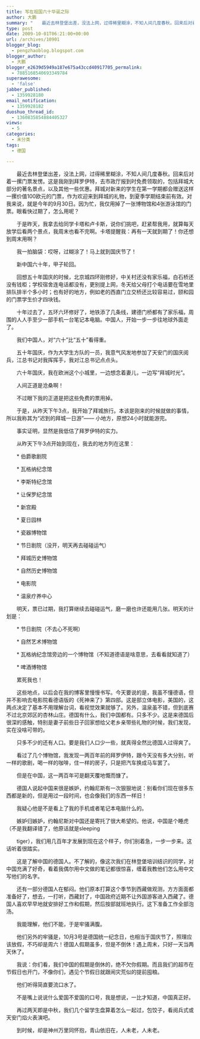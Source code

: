 ```yaml
---
title: 写在祖国六十华诞之际
author: 大鹏
summary: "　　最近去林登堡出差，没法上网，过得稀里糊涂，不知人间几度春秋。回来后对着一摞门票发愣。这是我刚到拜罗伊特，去市政厅报到时免费领取的，包括拜城大部分的著名景点，以及其他一些优惠。拜城对新来的学生在第一学期都会赠送这样一摞价值100欧元的门票，作为欢迎来到拜城的礼物，到夏季学期结束前有效。对我来说，就是今年的9月30日。因为忙，我仅用掉了一张博物馆和4张游泳馆的门票。眼看快过期了，怎么用呢？"
type: post
date: 2009-10-01T06:21:00+00:00
url: /archives/10901
blogger_blog:
  - pengzhaoblog.blogspot.com
blogger_author:
  - 大鹏
blogger_e2639d5949a187e675a43ccd40917705_permalink:
  - 7885168540693349784
superawesome:
  - 'false'
jabber_published:
  - 1359928180
email_notification:
  - 1359928182
duoshuo_thread_id:
  - 1360835854884405327
views:
  - 5
categories:
  - 未分类
tags:
  - 德国

---
```

　　最近去林登堡出差，没法上网，过得稀里糊涂，不知人间几度春秋。回来后对着一摞门票发愣。这是我刚到拜罗伊特，去市政厅报到时免费领取的，包括拜城大部分的著名景点，以及其他一些优惠。拜城对新来的学生在第一学期都会赠送这样一摞价值100欧元的门票，作为欢迎来到拜城的礼物，到夏季学期结束前有效。对我来说，就是今年的9月30日。因为忙，我仅用掉了一张博物馆和4张游泳馆的门票。眼看快过期了，怎么用呢？
  
　　于是昨天，我拿去给同学卡塔和卢卡斯，说你们挑吧，赶紧帮我用，就算每天放学后看两个景点，我周末也看不完啊。卡塔提醒我：再有一天就到期了！你还想到周末用啊？
  
　　我一拍脑袋：哎呀，过糊涂了！马上就到国庆节了！
  
　　新中国六十年，甲子轮回。
  
　　回想五十年国庆的时候，北京城四环刚修好，中关村还没有家乐福，白石桥还没有钱柜；学校宿舍连电话都没有，更别提上网，冬天给父母打个电话要在雪地里排队排半个多小时；也有好的地方，例如老的西直门立交桥还比较容易过，颐和园的门票学生价才四块钱。
  
　　十年过去了，五环六环修好了，地铁添了几条线，建德门桥都有了家乐福，周围的人人手至少一部手机一台笔记本电脑。中国人，开始一步一步往地球外面走了。
  
　　我们中国人，对“六十”比“五十”看得重。
  
　　五十年国庆，作为大学生方队的一员，我意气风发地参加了天安门的国庆阅兵，江总书记对我挥挥手，我对江总书记点点头。
  
　　六十年国庆，我在欧洲这个小城里，一边想念着妻儿，一边写“拜城时光”。
  
　　人间正道是沧桑啊！
  
　　不过眼下我的正道是把这些免费的票用掉。
  
　　于是，从昨天下午3点，我开始了拜城旅行。本该是刚来的时候就做的事情，所以我称其为“迟到的拜城一日游”—— 小地方，原想24小时就能游完。
  
　　事实证明，显然是我低估了拜罗伊特的实力。
  
　　从昨天下午3点开始到现在，我去的地方列在这里：
      
　　* 伯爵歌剧院
      
　　* 瓦格纳纪念馆
      
　　* 李斯特纪念馆
      
　　* 让保罗纪念馆
      
　　* 新宫殿
      
　　* 夏日园林
      
　　* 瓷器博物馆
      
　　* 节日剧院（没开，明天再去碰碰运气）
      
　　* 拜城历史博物馆
      
　　* 自然历史博物馆
      
　　* 电影院
      
　　* 温泉疗养中心
  
　　明天，票已过期，我打算继续去碰碰运气，磨一磨也许还能用几张。明天的计划是：
      
　　* 节日剧院（不去心不死啊）
      
　　* 自然艺术博物馆
      
　　* 瓦格纳纪念馆旁边的一个博物馆（不知道德语是啥意思，去看看就知道了）
      
　　* 啤酒博物馆
  
　　累死我也！
  
　　这些地点，以后会在我的博客里慢慢书写。今天要说的是，我虽不懂德语，但并不影响去电影院看德语版的《死神来了》第四部。这是部立体电影，美国的，这两点决定了基本不用理解台词，看视觉效果就够了。另外，温泉虽不错，但到底赛不过北京郊区的杏林山庄。德国有什么，我们中国都有。只多不少。这是来德国后很深的感触，特别是妻子前些日子回家想给父老乡亲带些礼物的时候，我们发现，实在没啥可带的。
  
　　只多不少的还有人口。要是我们人口少一些，就真得全然比德国人过得爽了。
  
　　看过了几个博物馆，我发现一两百年前的拜罗伊特，跟今天没有多大分别，听一样的歌剧，喝一样的咖啡，住一样的房子，只是把汽车换成马车罢了。
  
　　但是在中国，这一两百年可是翻天覆地慨而慷了。
  
　　德国人说起中国来很是嫉妒，约翰尼斯有一次狠狠地说：别看你们现在很多东西都是新的，但是用过一段时间，也会像我们的东西一样旧！
  
　　我疑心他是不是看上了我的手机或者笔记本电脑什么的。
  
　　嫉妒归嫉妒，约翰尼斯对中国还是寄托了很大希望的。他说，中国是个睡虎（不是我翻译错了，他原话就是sleeping
  
　　tiger），我们用几百年才发展到现在这个样子，你们别着急，一步一步来。这话听着很踏实。
  
　　这是了解中国的德国人。不了解的，像这次我们在林登堡培训结识的同学，对中国充满了好奇，看着我偶尔用中文做的笔记都很惊喜，缠着我教他们怎么用中文写他们的名字。
  
　　还有一部分德国人在郁闷。他们原本打算这个季节到西藏做观测，方方面面都准备好了，想去，一打听，西藏封了，中国政府近期不让外国游客进入西藏了。德国人喜欢早早地就安排好工作和假期，然后按部就班地执行。这下准备工作全部泡汤。
  
　　我能理解，他们不能，于是牢骚满腹。
  
　　他们另外的牢骚是，10月3号是德国统一纪念日，也相当于国庆节了，照理应该放假，不巧却是周六！德国人假期虽多，但是不倒休！遇上周末，只好一天当两天休了。
  
　　我说：你们看，我们中国的假期是倒休的，绝不欠你假期。而且我们的超市在节假日也开门，不像你们，遇见个节假日就跟闹灾荒似的提前囤粮。
  
　　他们听得简直要流口水了。
  
　　不是嘴上说说什么爱国不爱国的口号，我是想说，一比才知道，中国真正好。
  
　　再过两天即是中秋，我们几个留学生盘算着怎么一起过，包饺子，看阅兵式或天安门焰火表演吧。
  
　　到时候，却是神州万里同怀抱，青山依旧在，人未老，人未老。
